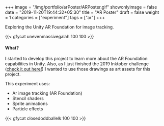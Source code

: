 +++
image = "/img/portfolio/arPoster/ARPoster.gif"
showonlyimage = false
date = "2019-11-20T19:44:32+05:30"
title = "AR Poster"
draft = false
weight = 1
categories = ["experiment"]
tags = ["ar"]
+++

Exploring the Unity AR Foundation for image tracking.

<!--more-->

{{< gfycat unevenmassivegalah 100 100 >}}

#### What?

I started to develop this project to learn more about the AR Foundation capabilities in Unity. Also, as I just finished the 2019 Inktober challenge ([check it out here!](https://www.artstation.com/artwork/xz0P9Y)) I wanted to use those drawings as art assets for this project.

This experiment uses:

* Ar image tracking (AR Foundation)
* Stencil shaders
* Sprite animations
* Particle effects

{{< gfycat closedoddballelk 100 100 >}}

